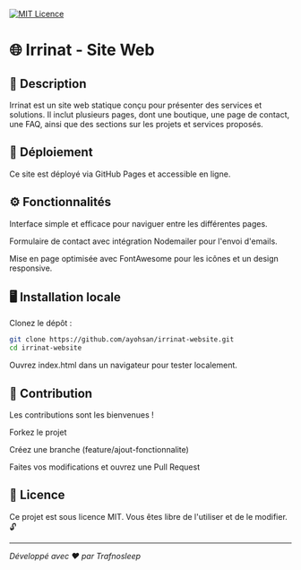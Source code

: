 [![MIT Licence](https://badges.frapsoft.com/os/mit/mit.svg?v=103)](https://opensource.org/licenses/mit-license.php)

# 🌐 Irrinat - Site Web 

## 📝 Description 

Irrinat est un site web statique conçu pour présenter des services et solutions. Il inclut plusieurs pages, dont une boutique, une page de contact, une FAQ, ainsi que des sections sur les projets et services proposés.

## 🚀 Déploiement 

Ce site est déployé via GitHub Pages et accessible en ligne.

## ⚙️ Fonctionnalités 

Interface simple et efficace pour naviguer entre les différentes pages.

Formulaire de contact avec intégration Nodemailer pour l'envoi d'emails.

Mise en page optimisée avec FontAwesome pour les icônes et un design responsive.

## 🖥️ Installation locale 

Clonez le dépôt :
 
``` bash
git clone https://github.com/ayohsan/irrinat-website.git
cd irrinat-website
```

Ouvrez index.html dans un navigateur pour tester localement.

## 💪 Contribution 

Les contributions sont les bienvenues !

Forkez le projet 

Créez une branche (feature/ajout-fonctionnalite)

Faites vos modifications et ouvrez une Pull Request

## 📜 Licence 

Ce projet est sous licence MIT. Vous êtes libre de l'utiliser et de le modifier. 🔓

---
*Développé avec ❤️ par Trafnosleep*

